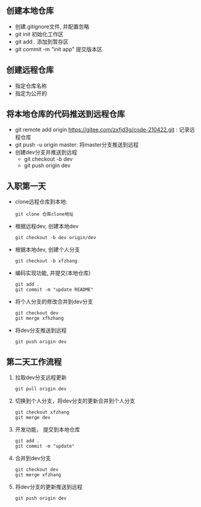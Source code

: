
## 创建本地仓库

- 创建.gitignore文件, 并配置忽略
- git init  初始化工作区
- git add .  添加到暂存区
- git commit -m "init app"  提交版本区



## 创建远程仓库

- 指定仓库名称
- 指定为公开的



## 将本地仓库的代码推送到远程仓库

- git remote add origin https://gitee.com/zxfjd3g/code-210422.git : 记录远程仓库
- git push -u origin master: 将master分支推送到远程
- 创建dev分支并推送到远程
  - git checkout -b dev
  - git push origin dev



## 入职第一天

- clone远程仓库到本地:

  ```
  git clone 仓库clone地址
  ```

- 根据远程dev, 创建本地dev

  ```
  git checkout -b dev origin/dev
  ```

- 根据本地dev, 创建个人分支

  ```
  git checkout -b xfzhang
  ```

- 编码实现功能, 并提交(本地仓库)

  ```
  git add .
  git commit -m "update README"
  ```

- 将个人分支的修改合并到dev分支

  ```
  git checkout dev
  git merge xfhzhang
  ```

- 将dev分支推送到远程

  ```
  git push origin dev
  ```

  

## 第二天工作流程

1. 拉取dev分支远程更新 

   ```
   git pull origin dev
   ```

2. 切换到个人分支，将dev分支的更新合并到个人分支

   ```
   git checkout xfzhang
   git merge dev
   ```

3. 开发功能， 提交到本地仓库

   ```
   git add .
   git commit -m "update"
   ```

4. 合并到dev分支

   ```
   git checkout dev
   git merge xfzhang
   ```

5. 将dev分支的更新推送到远程

   ```
   git push origin dev
   ```
